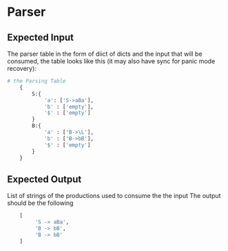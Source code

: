 # Parser
## Expected Input

The parser table in the form of diict of dicts and the input that will be consumed, the table looks like this (it may also have sync for panic mode recovery):
```python
# the Parsing Table
    {
        S:{
            'a': ['S->aBa'],
            'b' : ['empty'],
            '$' : ['empty']
        }
        B:{
            'a' : ['B->\L'],
            'b' : ['B->bB'],
            '$' : ['empty']
        }
    }
```
## Expected Output
List of strings of the productions used to consume the the input 
The output should be the following
```python
    [
         'S -> aBa',
         'B -> bB',
         'B -> bB'
    ]
```